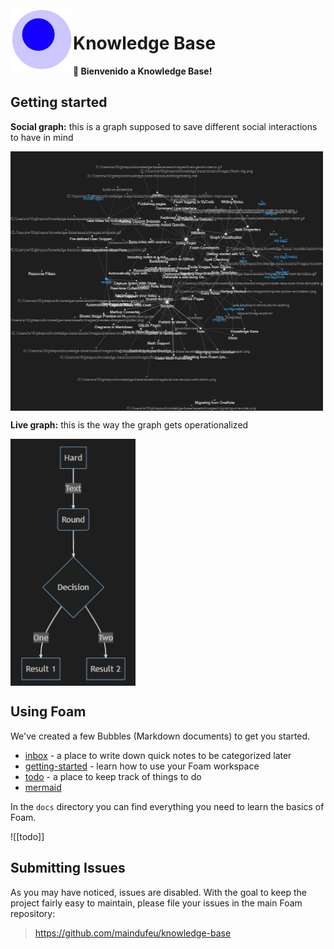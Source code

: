 <img src="attachments/foam-icon.png" width=100 align="left">

# Knowledge Base

**👋 Bienvenido a Knowledge Base!**

## Getting started

**Social graph:** this is a graph supposed to save different social interactions to have in mind

<img src="attachments/graph.png" width=500 align="center">

**Live graph:** this is the way the graph gets operationalized

<img src="attachments/graph1.png" width=200 align="center">

## Using Foam

We've created a few Bubbles (Markdown documents) to get you started.

- [inbox](./inbox.md) - a place to write down quick notes to be categorized later
- [getting-started](./getting-started.md) - learn how to use your Foam workspace
- [todo](./todo.md) - a place to keep track of things to do
- [mermaid](./mermaid.md)

In the `docs` directory you can find everything you need to learn the basics of Foam.

![[todo]]

## Submitting Issues

As you may have noticed, issues are disabled. With the goal to keep the project fairly easy to maintain, please file your issues in the main Foam repository:

> <https://github.com/maindufeu/knowledge-base>
